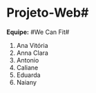 # Projeto-Web#

**Equipe:**
#We Can Fit#

1. Ana Vitória
2. Anna Clara
3. Antonio
4. Caliane
5. Eduarda
6. Naiany
 
